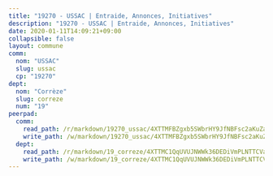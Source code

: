 ```yaml
---
title: "19270 - USSAC | Entraide, Annonces, Initiatives"
description: "19270 - USSAC | Entraide, Annonces, Initiatives"
date: 2020-01-11T14:09:21+09:00
collapsible: false
layout: commune
comm:
  nom: "USSAC"
  slug: ussac
  cp: "19270"
dept:
  nom: "Corrèze"
  slug: correze
  num: "19"
peerpad:
  comm:
    read_path: /r/markdown/19270_ussac/4XTTMFBZgxb5SWbrHY9JfNBFsc2aKuZaeSBhu6HDuy3DVBEoA
    write_path: /w/markdown/19270_ussac/4XTTMFBZgxb5SWbrHY9JfNBFsc2aKuZaeSBhu6HDuy3DVBEoA-K3TgU79zrLqFXTFN5W7yqJ9mFYTYSXB9q6Uq53PAo6xXKwJHR4aJJyz9CkoEh95RVB9navsNRTCS2Ur9XtT7JLqNm2pmP8zTzZyuZiUKkCgcYUYrkDtY4yiqeeDKxLRJSpvSwWPi
  dept:
    read_path: /r/markdown/19_correze/4XTTMC1QqUVUJNWWk36DEDiVmPLNTTCVay5E5gwEvpSf36VsS
    write_path: /w/markdown/19_correze/4XTTMC1QqUVUJNWWk36DEDiVmPLNTTCVay5E5gwEvpSf36VsS-K3TgUzu4fqyixiBZaA5Ejd2iCC9xJnV2MqYc8L2r22c4qVWWx9VnJmMAAFTQjLmwLDBGZ9pgHdAtPGZHV6pZb6y2bhgaqXFUJ1Fp1QgihzJpszTr9ow8JcXoeYzTUZfY7Rzzn9sS
---
```


